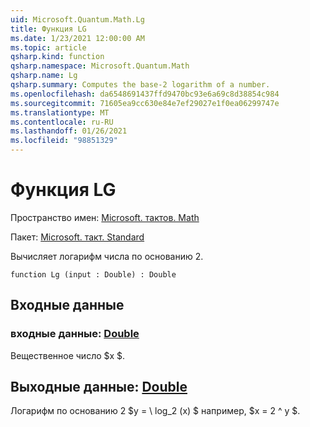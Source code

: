 ```yaml
---
uid: Microsoft.Quantum.Math.Lg
title: Функция LG
ms.date: 1/23/2021 12:00:00 AM
ms.topic: article
qsharp.kind: function
qsharp.namespace: Microsoft.Quantum.Math
qsharp.name: Lg
qsharp.summary: Computes the base-2 logarithm of a number.
ms.openlocfilehash: da6548691437ffd9470bc93e6a69c8d38854c984
ms.sourcegitcommit: 71605ea9cc630e84e7ef29027e1f0ea06299747e
ms.translationtype: MT
ms.contentlocale: ru-RU
ms.lasthandoff: 01/26/2021
ms.locfileid: "98851329"
---
```

# <a name="lg-function"></a>Функция LG

Пространство имен: [Microsoft. тактов. Math](xref:Microsoft.Quantum.Math)

Пакет: [Microsoft. такт. Standard](https://nuget.org/packages/Microsoft.Quantum.Standard)


Вычисляет логарифм числа по основанию 2.

```qsharp
function Lg (input : Double) : Double
```


## <a name="input"></a>Входные данные

### <a name="input--double"></a>входные данные: [Double](xref:microsoft.quantum.lang-ref.double)

Вещественное число $x $.



## <a name="output--double"></a>Выходные данные: [Double](xref:microsoft.quantum.lang-ref.double)

Логарифм по основанию 2 $y = \ log_2 (x) $ например, $x = 2 ^ y $.